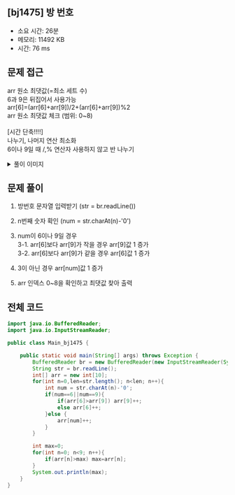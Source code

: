 ## [bj1475] 방 번호

- 소요 시간: 26분
- 메모리: 11492 KB
- 시간: 76 ms

## 문제 접근

arr 원소 최댓값(=최소 세트 수)<br>
6과 9은 뒤집어서 사용가능<br>arr[6]=(arr[6]+arr[9])/2+(arr[6]+arr[9])%2<br>
arr 원소 최댓값 체크 (범위: 0~8)<br><br>
[시간 단축!!!!]<br>
나누기, 나머지 연산 최소화<br>
6이나 9일 때 /,% 연산자 사용하지 않고 반 나누기

<details>
<summary>풀이 이미지</summary>
<img src="https://user-images.githubusercontent.com/26339069/175202374-4ae8d8ed-2f8d-45fc-8b7a-884e4c146ab8.jpg" width="600"> 
</details>

## 문제 풀이

1. 방번호 문자열 입력받기 (str = br.readLine())

2. n번째 숫자 확인 (num = str.charAt(n)-'0')

3. num이 6이나 9일 경우<br>
   3-1. arr[6]보다 arr[9]가 작을 경우 arr[9]값 1 증가<br>
   3-2. arr[6]보다 arr[9]가 같을 경우 arr[6]값 1 증가<br>

4. 3이 아닌 경우 arr[num]값 1 증가

5. arr 인덱스 0~8을 확인하고 최댓값 찾아 출력

## 전체 코드

```java
import java.io.BufferedReader;
import java.io.InputStreamReader;

public class Main_bj1475 {

    public static void main(String[] args) throws Exception {
        BufferedReader br = new BufferedReader(new InputStreamReader(System.in));
        String str = br.readLine();
        int[] arr = new int[10];
        for(int n=0,len=str.length(); n<len; n++){
            int num = str.charAt(n)-'0';
            if(num==6||num==9){
                if(arr[6]>arr[9]) arr[9]++;
                else arr[6]++;
            }else {
                arr[num]++;
            }
        }

        int max=0;
        for(int n=0; n<9; n++){
            if(arr[n]>max) max=arr[n];
        }
        System.out.println(max);
    }
}
```
